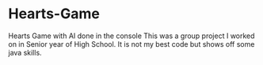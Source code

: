 # Hearts-Game
Hearts Game with AI done in the console
This was a group project I worked on in Senior year of High School.
It is not my best code but shows off some java skills.
